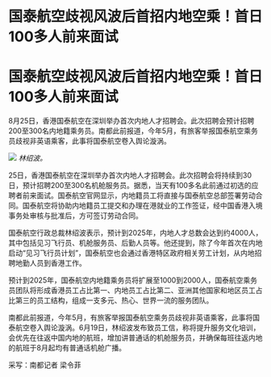 # 国泰航空歧视风波后首招内地空乘！首日100多人前来面试

# 国泰航空歧视风波后首招内地空乘！首日100多人前来面试

8月25日，香港国泰航空在深圳举办首次内地人才招聘会。此次招聘会预计招聘200至300名内地籍乘务员。南都此前报道，今年5月，有旅客举报国泰航空乘务员歧视非英语乘客，此事将国泰航空卷入舆论漩涡。

![](https://inews.gtimg.com/om_bt/O78ipCvpNR077fLCySMm2IPvg4wE6vM0pfkh9eU1oQmEUAA/1000)
_林绍波。_

25日，香港国泰航空在深圳举办首次内地人才招聘会。此次招聘会将持续到30日，预计招聘200至300名机舱服务员。据悉，当天有100多名此前通过初选的应聘者前来面试。国泰航空官网显示，内地籍员工将直接与国泰航空总部签署劳动合同。国泰航空将协助内地籍员工提交和办理在港就业的工作签证，经中国香港入境事务处审核与批准后，方可签订劳动合同。

国泰航空行政总裁林绍波表示，预计到2025年，内地人才总数会达到约4000人，其中包括见习飞行员、机舱服务员、后勤人员等。他还提到，除了今年首次在内地启动“见习飞行员计划”，国泰航空也会通过香港特区政府相关劳工计划，从内地招聘地勤人员到香港工作。

预计到2025年，国泰航空内地籍乘务员将扩展至1000到2000人，国泰航空乘务员团队将形成香港员工占比第一、内地员工占比第二、亚洲其他国家和地区员工占比第三的员工结构，组成一支多元、热心、世界一流的服务团队。

南都此前报道，今年5月，有旅客举报国泰航空乘务员歧视非英语乘客，此事将国泰航空卷入舆论漩涡。6月19日，林绍波发布致员工信，称将提升服务文化培训，会优先在往返中国内地的航班，增加讲普通话的机舱服务员，并确保每班往返内地的航班于8月起均有普通话机舱广播。

采写：南都记者 梁令菲

